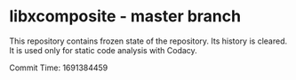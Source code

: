 # libxcomposite - master branch

This repository contains frozen state of the repository.
Its history is cleared. It is used only for static code
analysis with Codacy.

Commit Time: 1691384459